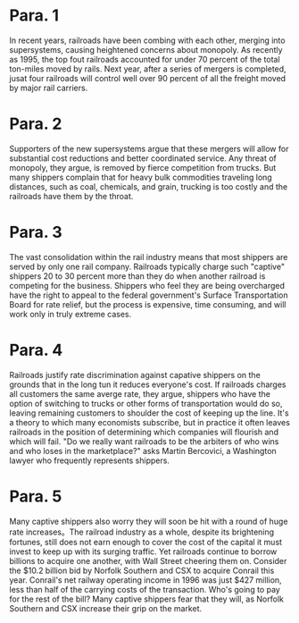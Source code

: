 # Para. 1

In recent years, railroads have been combing with each other, merging into supersystems, causing heightened concerns about monopoly. As recently as 1995, the top fout railroads accounted for under 70 percent of the total ton-miles moved by rails. Next year, after a series of mergers is completed, jusat four railroads will control well over 90 percent of all the freight moved by major rail carriers.

# Para. 2

Supporters of the new supersystems argue that these mergers will allow for substantial cost reductions and better coordinated service.  Any threat of monopoly, they argue, is removed by fierce competition from trucks. But many shippers complain that for heavy bulk commodities traveling long distances, such as coal, chemicals, and grain, trucking is too costly and the railroads have them by the throat.

# Para. 3

The vast consolidation within the rail industry means that most shippers are served by only one rail company. Railroads typically charge such "captive" shippers 20 to 30 percent more than they do when another railroad is competing for the business. Shippers who feel they are being overcharged have the right to appeal to the federal government's Surface Transportation Board for rate relief, but the process is expensive, time consuming, and will work only in truly extreme cases.

# Para. 4

Railroads justify rate discrimination against capative shippers on the grounds that in the long tun it reduces everyone's cost. If railroads charges all customers the same averge rate, they argue, shippers who have the option of switching to trucks or other forms of transportation would do so, leaving remaining customers to shoulder the cost of keeping up the line. It's a theory to which many economists subscribe, but in practice it often leaves railroads in the position of determining which companies will flourish and which will fail. "Do we really want railroads to be the arbiters of who wins and who loses in the marketplace?" asks Martin Bercovici, a Washington lawyer who frequently represents shippers.

# Para. 5

Many captive shippers also worry they will soon be hit with a round of huge rate increases。The railroad industry as a whole, despite its brightening fortunes, still does not earn enough to cover the cost of the capital it must invest to keep up with its surging traffic. Yet railroads continue to borrow billions to acquire one another, with Wall Street cheering them on. Consider the $10.2 billion bid by Norfolk Southern and CSX to acquire Conrail this year. Conrail's net railway operating income in 1996 was just $427 million, less than half of the carrying costs of the transaction. Who's going to pay for the rest of the bill? Many captive shippers fear that they will, as Norfolk Southern and CSX increase their grip on the market.